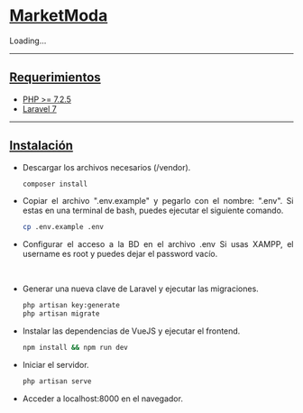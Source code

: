 <div align="justify">


<h1><u> MarketModa</u></h1>

Loading...


---
<h2><u>Requerimientos</u></h2>

- [PHP >= 7.2.5](https://www.php.net/downloads.php)
- [Laravel 7](https://laravel.com/docs/7.x)


---
<h2><u>Instalación</u></h2>

- Descargar los archivos necesarios (/vendor).
  
    ``` bash
    composer install
    ```

- Copiar el archivo ".env.example" y pegarlo con el nombre: ".env". Si estas en una terminal de bash, puedes ejecutar el siguiente comando.
  
    ``` bash
    cp .env.example .env
    ```

- Configurar el acceso a la BD en el archivo .env Si usas XAMPP, el username es root y puedes dejar el password vacío.
<br>

- Generar una nueva clave de Laravel y ejecutar las migraciones.
  
    ```bash
    php artisan key:generate
    php artisan migrate
    ```

- Instalar las dependencias de VueJS y ejecutar el frontend.
  
    ``` bash
    npm install && npm run dev
    ```

- Iniciar el servidor.
  
    ``` bash
    php artisan serve
    ```

- Acceder a localhost:8000 en el navegador.


</div>
